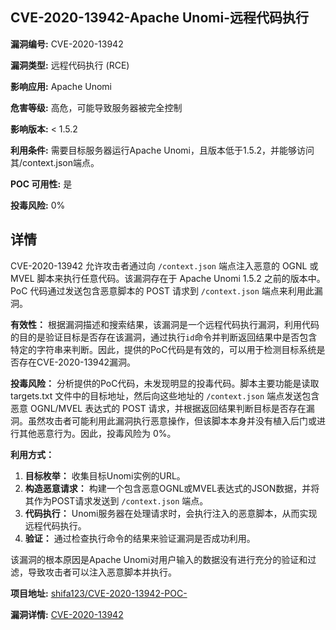 ## CVE-2020-13942-Apache Unomi-远程代码执行

**漏洞编号:** CVE-2020-13942

**漏洞类型:** 远程代码执行 (RCE)

**影响应用:** Apache Unomi

**危害等级:** 高危，可能导致服务器被完全控制

**影响版本:** < 1.5.2

**利用条件:** 需要目标服务器运行Apache Unomi，且版本低于1.5.2，并能够访问其/context.json端点。

**POC 可用性:** 是

**投毒风险:** 0%

## 详情

CVE-2020-13942 允许攻击者通过向 `/context.json` 端点注入恶意的 OGNL 或 MVEL 脚本来执行任意代码。该漏洞存在于 Apache Unomi 1.5.2 之前的版本中。PoC 代码通过发送包含恶意脚本的 POST 请求到 `/context.json` 端点来利用此漏洞。 

**有效性：**
根据漏洞描述和搜索结果，该漏洞是一个远程代码执行漏洞，利用代码的目的是验证目标是否存在该漏洞，通过执行`id`命令并判断返回结果中是否包含特定的字符串来判断。因此，提供的PoC代码是有效的，可以用于检测目标系统是否存在CVE-2020-13942漏洞。

**投毒风险：**
分析提供的PoC代码，未发现明显的投毒代码。脚本主要功能是读取 targets.txt 文件中的目标地址，然后向这些地址的 `/context.json` 端点发送包含恶意 OGNL/MVEL 表达式的 POST 请求，并根据返回结果判断目标是否存在漏洞。虽然攻击者可能利用此漏洞执行恶意操作，但该脚本本身并没有植入后门或进行其他恶意行为。因此，投毒风险为 0%。

**利用方式：**
1.  **目标枚举：**  收集目标Unomi实例的URL。
2.  **构造恶意请求：**  构建一个包含恶意OGNL或MVEL表达式的JSON数据，并将其作为POST请求发送到 `/context.json` 端点。
3.  **代码执行：**  Unomi服务器在处理请求时，会执行注入的恶意脚本，从而实现远程代码执行。
4.  **验证：** 通过检查执行命令的结果来验证漏洞是否成功利用。 

该漏洞的根本原因是Apache Unomi对用户输入的数据没有进行充分的验证和过滤，导致攻击者可以注入恶意脚本并执行。

**项目地址:** [shifa123/CVE-2020-13942-POC-](https://github.com/shifa123/CVE-2020-13942-POC-)

**漏洞详情:** [CVE-2020-13942](https://nvd.nist.gov/vuln/detail/CVE-2020-13942)